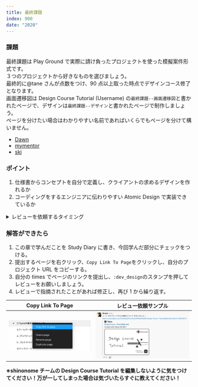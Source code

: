 ```yaml
---
title: 最終課題
index: 900
date: "2020"
---
```


### 課題

最終課題は Play Ground で実際に請け負ったプロジェクトを使った模擬案件形式です。  
３つのプロジェクトから好きなものを選びましょう。  
最終的に@tane さんが点数をつけ、90 点以上取った時点でデザインコース修了となります。  
画面遷移図は Design Course Tutorial (Username) の`最終課題--画面遷移図`と書かれたページで、デザインは`最終課題--デザイン`と書かれたページで制作しましょう。  
ページを分けたい場合はわかりやすい名前であればいくらでもページを分けて構いません。

- [Dawn]()
- [mymentor]()
- [ski]()

### ポイント

1. 仕様書からコンセプトを自分で定義し、クライアントの求めるデザインを作れるか
2. コーディングをするエンジニアに伝わりやすい Atomic Design で実装できているか

<details>
<summary>レビューを依頼するタイミング</summary>
<pre>
<code>
画面遷移図を作り終えた時
トップページを完成させた時
</code>
</pre>
</details>

### 解答ができたら

1. この章で学んだことを Study Diary に書き、今回学んだ部分にチェックをつける。
2. 提出するページを右クリック、`Copy Link To Page`をクリックし、自分のプロジェクト URL をコピーする。
3. 自分の times でページのリンクを提出し、`:dev_design`のスタンプを押してレビューをお願いしましょう。
4. レビューで指摘されたことがあれば修正し、再び 1 から繰り返す。

| Copy Link To Page                                     | レビュー依頼サンプル                            |
| ----------------------------------------------------- | ----------------------------------------------- |
| ![Copy Link To Page](../../assets/copyLinkToPage.png) | ![Please Review](../../assets/pleaseReview.png) |

**※shinonome チームの Design Course Tutorial を編集しないように気をつけてください！万が一してしまった場合は気づいたらすぐに教えてください！**

